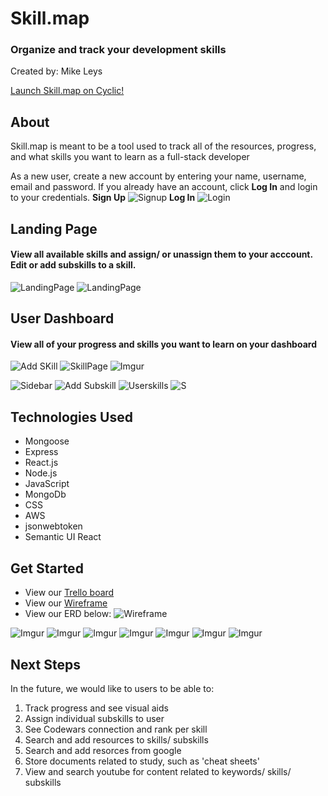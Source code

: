 # Skill.map
### Organize and track your development skills
Created by:  Mike Leys

[Launch Skill.map on Cyclic!](https://skills-map.cyclic.app)

## About
Skill.map is meant to be a tool used to track all of the resources, progress, and what skills you want to learn as a full-stack developer


As a new user, create a new account by entering your name, username, email and password. If you already have an account, click **Log In** and login to your credentials.
**Sign Up**
![Signup](https://i.imgur.com/9wQIP5lm.png)
**Log In**
![Login](https://i.imgur.com/c0BFXCjm.png)

## Landing Page 
#### View all available skills and assign/ or unassign them to your acccount. Edit or add subskills to a skill.
![LandingPage](https://i.imgur.com/dm36aRym.png)
![LandingPage](https://i.imgur.com/gSZOyzBm.png)

## User Dashboard
#### View all of your progress and skills you want to learn on your dashboard


![Add SKill](https://i.imgur.com/Fsg0WJbm.png)
![SkillPage](https://i.imgur.com/qmTNAKSm.png)
![Imgur](https://i.imgur.com/8yl55Hjm.png)

![Sidebar](https://i.imgur.com/Dm8fbEBm.png)
![Add Subskill](https://i.imgur.com/TjSIYbxm.png)
![Userskills](https://i.imgur.com/PQn8VMjm.png)
![S](https://i.imgur.com/enkX2Epm.png)

## Technologies Used
- Mongoose
- Express
- React.js
- Node.js
- JavaScript
- MongoDb
- CSS
- AWS
- jsonwebtoken
- Semantic UI React

## Get Started

- View our [Trello board](https://trello.com/b/MYomTlDr/scrum)
- View our [Wireframe](https://lucid.app/lucidchart/aa44369b-2ae2-4426-926e-f8038c4957e0/edit?page=0_0&invitationId=inv_0a1702ef-e118-419c-a744-2abab5c84224#)
- View our ERD below:
![Wireframe](https://i.imgur.com/RjtfRr1m.png)

![Imgur](https://i.imgur.com/WyqX82Sm.jpg)
![Imgur](https://i.imgur.com/27IIncEm.jpg)
![Imgur](https://i.imgur.com/Ic0G1AIm.jpg)
![Imgur](https://i.imgur.com/Plk65KYm.jpg)
![Imgur](https://i.imgur.com/yokw1Vpm.jpg)
![Imgur](https://i.imgur.com/OYqfsvHm.jpg)
![Imgur](https://i.imgur.com/KOxESNHm.jpg)

## Next Steps
In the future, we would like to users to be able to:
1. Track progress and see visual aids
2. Assign individual subskills to user
3. See Codewars connection and rank per skill
4. Search and add resources to skills/ subskills
5. Search and add resorces from google
6. Store documents related to study, such as 'cheat sheets'
7. View and search youtube for content related to keywords/ skills/ subskills

